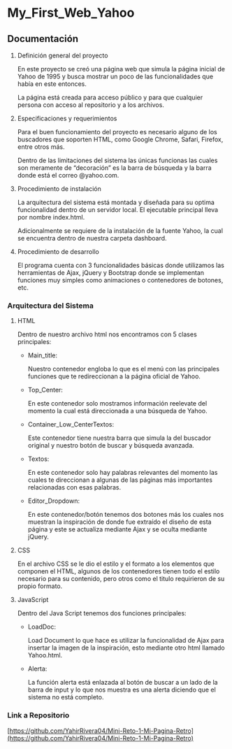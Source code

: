 # My_First_Web_Yahoo

## Documentación

1. Definición general del proyecto
    
    En este proyecto se creó una página web que simula la página inicial de Yahoo de 1995 y busca mostrar un poco de las funcionalidades que había en este entonces. 
    
    La página está creada para acceso público y para que cualquier persona con acceso al repositorio y a los archivos. 
    
2. Especificaciones y requerimientos
    
    Para el buen funcionamiento del proyecto es necesario alguno de los buscadores que soporten HTML, como Google Chrome, Safari, Firefox, entre otros más.
    
    Dentro de las limitaciones del sistema las únicas funcionas las cuales son meramente de “decoración” es la barra de búsqueda y la barra donde está el correo @yahoo.com.
    
3. Procedimiento de instalación
    
    La arquitectura del sistema está montada y diseñada para su optima funcionalidad dentro de un servidor local. El ejecutable principal lleva por nombre index.html.
    
    Adicionalmente se requiere de la instalación de la fuente Yahoo, la cual se encuentra dentro de nuestra carpeta dashboard. 
    
4. Procedimiento de desarrollo
    
    El programa cuenta con 3 funcionalidades básicas donde utilizamos las herramientas de Ajax, jQuery y Bootstrap donde se implementan funciones muy simples como animaciones o contenedores de botones, etc.
    

### Arquitectura del Sistema

1. HTML
    
    Dentro de nuestro archivo html nos encontramos con 5 clases principales: 
    
    - Main_title:
        
        Nuestro contenedor engloba lo que es el menú con las principales funciones que te redireccionan a la página oficial de Yahoo.
        
    - Top_Center:
        
        En este contenedor solo mostramos información reelevate del momento la cual está direccionada a una búsqueda de Yahoo.
        
    - Container_Low_CenterTextos:
        
        Este contenedor tiene nuestra barra que simula la del buscador original y nuestro botón de buscar y búsqueda avanzada. 
        
    - Textos:
        
        En este contenedor solo hay palabras relevantes del momento las cuales te direccionan a algunas de las páginas más importantes relacionadas con esas palabras.
        
    - Editor_Dropdown:
        
        En este contenedor/botón tenemos dos botones más los cuales nos muestran la inspiración de donde fue extraído el diseño de esta página y este se actualiza mediante Ajax y se oculta mediante jQuery. 
        
2. CSS
    
    En el archivo CSS se le dio el estilo y el formato a los elementos que componen el HTML, algunos de los contenedores tienen todo el estilo necesario para su contenido, pero otros como el titulo requirieron de su propio formato.
    
3. JavaScript
    
    Dentro del Java Script tenemos dos funciones principales:
    
    - LoadDoc:
        
        Load Document lo que hace es utilizar la funcionalidad de Ajax para insertar la imagen de la inspiración, esto mediante otro html llamado Yahoo.html.
        
    - Alerta:
        
        La función alerta está enlazada al botón de buscar a un lado de la barra de input y lo que nos muestra es una alerta diciendo que el sistema no está completo.
        

### Link a Repositorio

[https://github.com/YahirRivera04/Mini-Reto-1-Mi-Pagina-Retro](https://github.com/YahirRivera04/Mini-Reto-1-Mi-Pagina-Retro)
